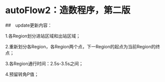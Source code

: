 # autoFlow2：造数程序，第二版

##　update更新内容：

1.各Region划分进站区域和出站区域；

2.重新划分各Region，各Region两个点，下一Region的起点为当前Region的终点；

3.各Region通行时间：2.5s-3.5s之间；

4.预留转角P值；

